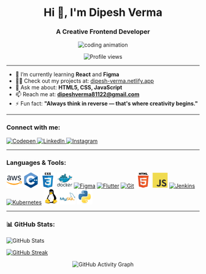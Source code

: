 <h1 align="center">Hi 👋, I'm Dipesh Verma</h1>
<h3 align="center">A Creative Frontend Developer</h3>

<p align="center">
  <img src="https://cdna.artstation.com/p/assets/images/images/028/102/058/original/pixel-jeff-matrix-s.gif?1593487263" 
       alt="coding animation" 
       width="100%" 
       height="400px" 
       style="object-fit: cover;" />
</p>

<p align="center">
  <img src="https://komarev.com/ghpvc/?username=codewithdipeshh&label=Profile%20views&color=0e75b6&style=flat" alt="Profile views" />
</p>

---

- 🌱 I’m currently learning **React** and **Figma**
- 👨‍💻 Check out my projects at: [dipesh-verma.netlify.app](https://dipesh-verma.netlify.app/)
- 💬 Ask me about: **HTML5, CSS, JavaScript**
- 📫 Reach me at: **dipeshverma81122@gmail.com**
- ⚡ Fun fact: **"Always think in reverse — that's where creativity begins."**

---

<h3 align="left">Connect with me:</h3>
<p align="left">
  <a href="https://codepen.io/dipeshverma" target="_blank">
    <img src="https://raw.githubusercontent.com/rahuldkjain/github-profile-readme-generator/master/src/images/icons/Social/codepen.svg" alt="Codepen" height="30" width="40" />
  </a>
  <a href="https://linkedin.com/in/dipeshverma" target="_blank">
    <img src="https://raw.githubusercontent.com/rahuldkjain/github-profile-readme-generator/master/src/images/icons/Social/linked-in-alt.svg" alt="LinkedIn" height="30" width="40" />
  </a>
  <a href="https://instagram.com/dipeshh_1501" target="_blank">
    <img src="https://raw.githubusercontent.com/rahuldkjain/github-profile-readme-generator/master/src/images/icons/Social/instagram.svg" alt="Instagram" height="30" width="40" />
  </a>
</p>

---

<h3 align="left">Languages & Tools:</h3>
<p align="left">
  <a href="https://aws.amazon.com" target="_blank" rel="noreferrer"><img src="https://raw.githubusercontent.com/devicons/devicon/master/icons/amazonwebservices/amazonwebservices-original-wordmark.svg" alt="AWS" width="40" height="40"/></a>
  <a href="https://www.w3schools.com/cpp/" target="_blank" rel="noreferrer"><img src="https://raw.githubusercontent.com/devicons/devicon/master/icons/cplusplus/cplusplus-original.svg" alt="C++" width="40" height="40"/></a>
  <a href="https://www.w3schools.com/css/" target="_blank" rel="noreferrer"><img src="https://raw.githubusercontent.com/devicons/devicon/master/icons/css3/css3-original-wordmark.svg" alt="CSS3" width="40" height="40"/></a>
  <a href="https://www.docker.com/" target="_blank" rel="noreferrer"><img src="https://raw.githubusercontent.com/devicons/devicon/master/icons/docker/docker-original-wordmark.svg" alt="Docker" width="40" height="40"/></a>
  <a href="https://www.figma.com/" target="_blank" rel="noreferrer"><img src="https://www.vectorlogo.zone/logos/figma/figma-icon.svg" alt="Figma" width="40" height="40"/></a>
  <a href="https://flutter.dev" target="_blank" rel="noreferrer"><img src="https://www.vectorlogo.zone/logos/flutterio/flutterio-icon.svg" alt="Flutter" width="40" height="40"/></a>
  <a href="https://git-scm.com/" target="_blank" rel="noreferrer"><img src="https://www.vectorlogo.zone/logos/git-scm/git-scm-icon.svg" alt="Git" width="40" height="40"/></a>
  <a href="https://www.w3.org/html/" target="_blank" rel="noreferrer"><img src="https://raw.githubusercontent.com/devicons/devicon/master/icons/html5/html5-original-wordmark.svg" alt="HTML5" width="40" height="40"/></a>
  <a href="https://developer.mozilla.org/en-US/docs/Web/JavaScript" target="_blank" rel="noreferrer"><img src="https://raw.githubusercontent.com/devicons/devicon/master/icons/javascript/javascript-original.svg" alt="JavaScript" width="40" height="40"/></a>
  <a href="https://www.jenkins.io" target="_blank" rel="noreferrer"><img src="https://www.vectorlogo.zone/logos/jenkins/jenkins-icon.svg" alt="Jenkins" width="40" height="40"/></a>
  <a href="https://kubernetes.io" target="_blank" rel="noreferrer"><img src="https://www.vectorlogo.zone/logos/kubernetes/kubernetes-icon.svg" alt="Kubernetes" width="40" height="40"/></a>
  <a href="https://www.linux.org/" target="_blank" rel="noreferrer"><img src="https://raw.githubusercontent.com/devicons/devicon/master/icons/linux/linux-original.svg" alt="Linux" width="40" height="40"/></a>
  <a href="https://www.mysql.com/" target="_blank" rel="noreferrer"><img src="https://raw.githubusercontent.com/devicons/devicon/master/icons/mysql/mysql-original-wordmark.svg" alt="MySQL" width="40" height="40"/></a>
  <a href="https://www.python.org" target="_blank" rel="noreferrer"><img src="https://raw.githubusercontent.com/devicons/devicon/master/icons/python/python-original.svg" alt="Python" width="40" height="40"/></a>
</p>

---

<h3 align="left">📊 GitHub Stats:</h3>

<p>
  <img align="center" src="https://github-readme-stats.vercel.app/api?username=codewithdipeshh&show_icons=true&theme=dark" alt="GitHub Stats" />
</p>

<p>
  <a href="https://git.io/streak-stats">
    <img src="https://streak-stats.demolab.com?user=dipeshverma12&theme=dark" alt="GitHub Streak" />
  </a>
</p>

<div align="center">
  <img src="https://github-readme-activity-graph.vercel.app/graph?username=codewithdipeshh&theme=react-dark&hide_border=true" alt="GitHub Activity Graph" />
</div>




